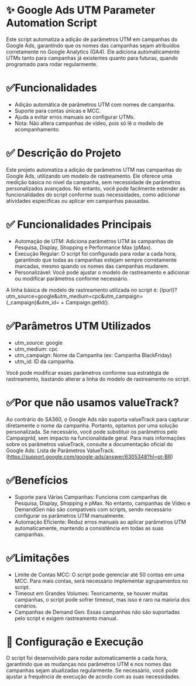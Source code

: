 
# ✨ Google Ads UTM Parameter Automation Script

Este script automatiza a adição de parâmetros UTM em campanhas do Google Ads, garantindo que os nomes das campanhas sejam atribuídos corretamente no Google Analytics (GA4). Ele adiciona automaticamente UTMs tanto para campanhas já existentes quanto para futuras, quando programado para rodar regularmente.

# ✅Funcionalidades 
- Adição automática de parâmetros UTM com nomes de campanha.
- Suporte para contas únicas e MCC.
- Ajuda a evitar erros manuais ao configurar UTMs.
- Nota: Não altera campanhas de vídeo, pois só lê o modelo de acompanhamento.

# ✅ Descrição do Projeto
Este projeto automatiza a adição de parâmetros UTM nas campanhas do Google Ads, utilizando um modelo de rastreamento. Ele oferece uma medição básica no nível da campanha, sem necessidade de parâmetros personalizados avançados. No entanto, você pode facilmente estender as funcionalidades do script conforme suas necessidades, como adicionar atividades específicas ou aplicar em campanhas pausadas.

# ✅ Funcionalidades Principais
- Automação de UTM: Adiciona parâmetros UTM às campanhas de Pesquisa, Display, Shopping e Performance Max (pMax).
- Execução Regular: O script foi configurado para rodar a cada hora, garantindo que todas as campanhas estejam sempre corretamente marcadas, mesmo quando os nomes das campanhas mudarem.
- Personalizável: Você pode ajustar o modelo de rastreamento e adicionar ou modificar parâmetros conforme necessário.

A linha básica de modelo de rastreamento utilizada no script é:
{lpurl}?utm_source=google&utm_medium=cpc&utm_campaign={_campaign}&utm_id= + Campaign.getId().

# ✅Parâmetros UTM Utilizados
- utm_source: google
- utm_medium: cpc
- utm_campaign: Nome da Campanha (ex: Campanha BlackFriday)
- utm_id: ID da campanha.

Você pode modificar esses parâmetros conforme sua estratégia de rastreamento, bastando alterar a linha do modelo de rastreamento no script.

# ✅Por que não usamos valueTrack?
Ao contrário do SA360, o Google Ads não suporta valueTrack para capturar diretamente o nome da campanha. Portanto, optamos por uma solução personalizada. Se necessário, você pode substituir os parâmetros pelo CampaignId, sem impacto na funcionalidade geral. Para mais informações sobre os parâmetros valueTrack, consulte a documentação oficial do Google Ads:
Lista de Parâmetros ValueTrack. (https://support.google.com/google-ads/answer/6305348?hl=pt-BR)

# ✅Benefícios
- Suporte para Várias Campanhas: Funciona com campanhas de Pesquisa, Display, Shopping e pMax. No entanto, campanhas de Vídeo e DemandGen não são compatíveis com scripts, sendo necessário configurar os parâmetros UTM manualmente.
- Automação Eficiente: Reduz erros manuais ao aplicar parâmetros UTM automaticamente, mantendo a consistência em todas as suas campanhas.

# ✅Limitações
- Limite de Contas MCC: O script pode gerenciar até 50 contas em uma MCC. Para mais contas, será necessário implementar agrupamentos no script.
- Timeout em Grandes Volumes: Teoricamente, se houver muitas campanhas, o script pode sofrer timeout, mas isso é raro na maioria dos cenários.
- Campanhas de Demand Gen: Essas campanhas não são suportadas pelo script e exigem rastreamento manual.

# 🎲 Configuração e Execução
O script foi desenvolvido para rodar automaticamente a cada hora, garantindo que as mudanças nos parâmetros UTM e nos nomes das campanhas sejam atualizadas regularmente. Se necessário, você pode ajustar a frequência de execução de acordo com as suas necessidades.


